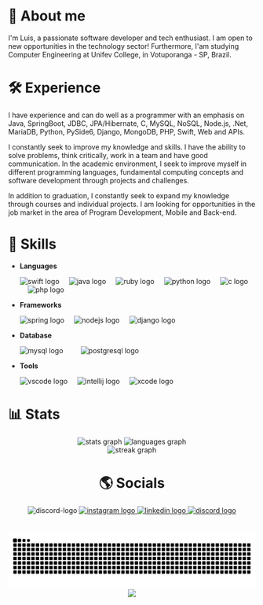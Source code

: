 # 🌴 About me
I'm Luis, a passionate software developer and tech enthusiast. I am open to new opportunities in the technology sector! Furthermore, I'am studying Computer Engineering at Unifev College, in Votuporanga - SP, Brazil.

# 🛠️ Experience

I have experience and can do well as a programmer with an emphasis on Java, SpringBoot, JDBC, JPA/Hibernate, C, MySQL, NoSQL, Node.js, .Net, MariaDB, Python, PySide6, Django, MongoDB, PHP, Swift, Web and APIs.

I constantly seek to improve my knowledge and skills. I have the ability to solve problems, think critically, work in a team and have good communication. In the academic environment, I seek to improve myself in different programming languages, fundamental computing concepts and software development through projects and challenges.

In addition to graduation, I constantly seek to expand my knowledge through courses and individual projects. I am looking for opportunities in the job market in the area of ​​Program Development, Mobile and Back-end.

# 📖 Skills

<div align="left">
 <ul> 
    <div class="languages">
      <li>
        <p><b>Languages</b></p>
      </li>
      <img src="https://cdn.jsdelivr.net/gh/devicons/devicon/icons/swift/swift-original.svg" height="30" alt="swift logo"  />
      <img width="12" />
      <img src="https://cdn.jsdelivr.net/gh/devicons/devicon/icons/java/java-original.svg" height="30" alt="java logo"  />
      <img width="12" />
      <img src="https://cdn.jsdelivr.net/gh/devicons/devicon/icons/ruby/ruby-plain-wordmark.svg" height="40" alt="ruby logo"  />
      <img width="12" />
      <img src="https://cdn.jsdelivr.net/gh/devicons/devicon/icons/python/python-original.svg" height="30" alt="python logo"  />
      <img width="12" />
      <img src="https://cdn.jsdelivr.net/gh/devicons/devicon/icons/c/c-original.svg" height="30" alt="c logo"  />
      <img width="12" />
      <img src="https://cdn.jsdelivr.net/gh/devicons/devicon/icons/php/php-original.svg" height="40" alt="php logo"  />
      <img width="12" />
    </div>
    <div class="frameworks">
      <li>
       <p><b>Frameworks</b></p>
      </li>
      <img src="https://cdn.jsdelivr.net/gh/devicons/devicon/icons/spring/spring-original.svg" height="40" alt="spring logo"  />
      <img width="12" />
      <img src="https://cdn.jsdelivr.net/gh/devicons/devicon/icons/nodejs/nodejs-original.svg" height="30" alt="nodejs logo"  />
      <img width="12" />
      <img src="https://cdn.jsdelivr.net/gh/devicons/devicon/icons/django/django-plain.svg" height="30" alt="django logo"  />
      <img width="12" />
     </div>
     <div class="database">
        <li>
         <p><b>Database</b></p>
        </li>
        <img src="https://cdn.jsdelivr.net/gh/devicons/devicon/icons/mysql/mysql-original.svg" height="30" alt="mysql logo"  />
        <img width="12" />
        <img width="12" />
        <img src="https://cdn.jsdelivr.net/gh/devicons/devicon/icons/postgresql/postgresql-original.svg" height="30" alt="postgresql logo"  />
        <img width="12" />
      </div>
      <div class="tools">
       <li>
        <p><b>Tools</b></p>
       </li>
         <img src="https://cdn.jsdelivr.net/gh/devicons/devicon/icons/vscode/vscode-original.svg" height="40" alt="vscode logo"  />
         <img width="12" />
         <img src="https://cdn.jsdelivr.net/gh/devicons/devicon/icons/intellij/intellij-original.svg" height="40" alt="intellij logo"  />
         <img width="12" />
         <img src="https://cdn.jsdelivr.net/gh/devicons/devicon/icons/xcode/xcode-original.svg" height="40" alt="xcode logo"  />
     </div>
 </ul>
</div>

# 📊 Stats

  <div class="stats" align="center">
  <img src="https://github-readme-stats.vercel.app/api?username=oluuiss&hide_title=false&hide_rank=false&show_icons=false&include_all_commits=true&count_private=true&disable_animations=false&theme=algolia&locale=en&hide_border=false" height="150" alt="stats graph"  />
  <img src="https://github-readme-stats.vercel.app/api/top-langs?username=oluuiss&locale=en&hide_title=false&layout=compact&card_width=320&langs_count=5&theme=algolia&hide_border=false" height="150" alt="languages graph"  />
</div>

<div align="center">
  <img src="https://streak-stats.demolab.com?user=oluuiss&locale=en&mode=daily&theme=algolia&hide_border=false&border_radius=5" height="150" alt="streak graph"  />
</div>   

###

 <div class="socials" align="center" alt="social">
  
  # 🌎 Socials

  ![discord-logo](./images/discord-logo)
    <a href="https://instagram.com/oluuiss" title="Instagram">
     <img src="https://raw.githubusercontent.com/maurodesouza/profile-readme-generator/master/src/assets/icons/social/instagram/default.svg" width="47" height="35" alt="instagram logo"/>
    </a>
    <a href="www.linkedin.com/in/oluuiss" title="Linkedin">
     <img src="https://raw.githubusercontent.com/maurodesouza/profile-readme-generator/master/src/assets/icons/social/linkedin/default.svg" width="47" height="35" alt="linkedin logo"  />
    </a>
    <a href="https://discord.gg" title="Discord">
     <img src="https://raw.githubusercontent.com/maurodesouza/profile-readme-generator/master/src/assets/icons/social/discord/default.svg" width="47" height="35" alt="discord logo"  />
    </a>
  </div>
 
</div>

  #
<img id="snake" src="https://raw.githubusercontent.com/oluuiss/oluuiss/output/snake.svg" alt="Snake animation" />

<div id="visitors" align="center">
  <img src="https://visitor-badge.laobi.icu/badge?page_id=oluuiss.oluuiss&left_text=PROFILE%20VIEWS"  />

</div>




